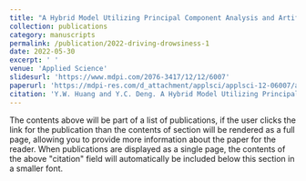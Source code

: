 ```yaml
---
title: "A Hybrid Model Utilizing Principal Component Analysis and Artificial Neural Networks for Driving Drowsiness Detection"
collection: publications
category: manuscripts
permalink: /publication/2022-driving-drowsiness-1
date: 2022-05-30
excerpt: ' '
venue: 'Applied Science'
slidesurl: 'https://www.mdpi.com/2076-3417/12/12/6007'
paperurl: 'https://mdpi-res.com/d_attachment/applsci/applsci-12-06007/article_deploy/applsci-12-06007-v2.pdf?version=1655259099'
citation: 'Y.W. Huang and Y.C. Deng. A Hybrid Model Utilizing Principal Component Analysis and Artificial Neural Networks for Driving Drowsiness Detection. Applied Science, 2022, 12:6007.'
---
```


The contents above will be part of a list of publications, if the user clicks the link for the publication than the contents of section will be rendered as a full page, allowing you to provide more information about the paper for the reader. When publications are displayed as a single page, the contents of the above "citation" field will automatically be included below this section in a smaller font.
